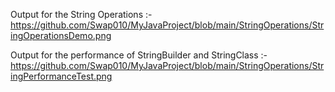 Output for the String Operations :-                                   
https://github.com/Swap010/MyJavaProject/blob/main/StringOperations/StringOperationsDemo.png

Output for the performance of StringBuilder and StringClass :- https://github.com/Swap010/MyJavaProject/blob/main/StringOperations/StringPerformanceTest.png
